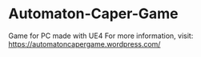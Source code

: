 # Automaton-Caper-Game
Game for PC made with UE4
For more information, visit: https://automatoncapergame.wordpress.com/
